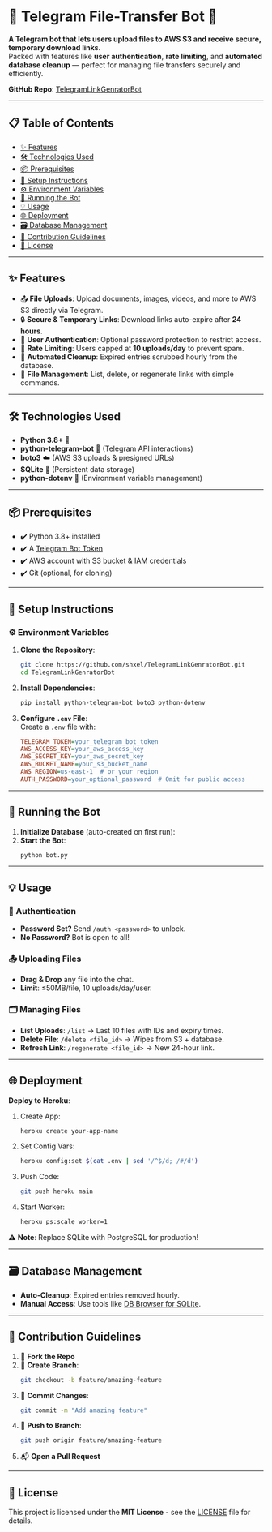 
# 🤖 Telegram File-Transfer Bot 🔗

**A Telegram bot that lets users upload files to AWS S3 and receive secure, temporary download links.**  
Packed with features like **user authentication**, **rate limiting**, and **automated database cleanup** — perfect for managing file transfers securely and efficiently.  

**GitHub Repo**: [TelegramLinkGenratorBot](https://github.com/shxel/TelegramLinkGenratorBot)  

---

## 📋 Table of Contents  
- [✨ Features](#-features)  
- [🛠️ Technologies Used](#️-technologies-used)  
- [📦 Prerequisites](#-prerequisites)  
- [🚀 Setup Instructions](#-setup-instructions)  
- [⚙️ Environment Variables](#️-environment-variables)  
- [🤖 Running the Bot](#-running-the-bot)  
- [💡 Usage](#-usage)  
- [🌐 Deployment](#-deployment)  
- [🗃️ Database Management](#️-database-management)  
- [🤝 Contribution Guidelines](#-contribution-guidelines)  
- [📜 License](#-license)  

---

## ✨ Features  
- 📤 **File Uploads**: Upload documents, images, videos, and more to AWS S3 directly via Telegram.  
- 🔒 **Secure & Temporary Links**: Download links auto-expire after **24 hours**.  
- 🔑 **User Authentication**: Optional password protection to restrict access.  
- 🚫 **Rate Limiting**: Users capped at **10 uploads/day** to prevent spam.  
- 🧹 **Automated Cleanup**: Expired entries scrubbed hourly from the database.  
- 📂 **File Management**: List, delete, or regenerate links with simple commands.  

---

## 🛠️ Technologies Used  
- **Python 3.8+** 🐍  
- **python-telegram-bot** 📡 (Telegram API interactions)  
- **boto3** ☁️ (AWS S3 uploads & presigned URLs)  
- **SQLite** 💾 (Persistent data storage)  
- **python-dotenv** 🔧 (Environment variable management)  

---

## 📦 Prerequisites  
- ✔️ Python 3.8+ installed  
- ✔️ A [Telegram Bot Token](https://t.me/BotFather)  
- ✔️ AWS account with S3 bucket & IAM credentials  
- ✔️ Git (optional, for cloning)  

---

## 🚀 Setup Instructions  

### ⚙️ Environment Variables  
1. **Clone the Repository**:  
   ```bash
   git clone https://github.com/shxel/TelegramLinkGenratorBot.git
   cd TelegramLinkGenratorBot
   ```

2. **Install Dependencies**:  
   ```bash
   pip install python-telegram-bot boto3 python-dotenv
   ```

3. **Configure `.env` File**:  
   Create a `.env` file with:  
   ```ini
   TELEGRAM_TOKEN=your_telegram_bot_token
   AWS_ACCESS_KEY=your_aws_access_key
   AWS_SECRET_KEY=your_aws_secret_key
   AWS_BUCKET_NAME=your_s3_bucket_name
   AWS_REGION=us-east-1  # or your region
   AUTH_PASSWORD=your_optional_password  # Omit for public access
   ```

---

## 🤖 Running the Bot  
1. **Initialize Database** (auto-created on first run):  
2. **Start the Bot**:  
   ```bash
   python bot.py
   ```

---

## 💡 Usage  

### 🔑 Authentication  
- **Password Set?** Send `/auth <password>` to unlock.  
- **No Password?** Bot is open to all!  

### 📤 Uploading Files  
- **Drag & Drop** any file into the chat.  
- **Limit**: ≤50MB/file, 10 uploads/day/user.  

### 🗂️ Managing Files  
- **List Uploads**: `/list` → Last 10 files with IDs and expiry times.  
- **Delete File**: `/delete <file_id>` → Wipes from S3 + database.  
- **Refresh Link**: `/regenerate <file_id>` → New 24-hour link.  

---

## 🌐 Deployment  
**Deploy to Heroku**:  
1. Create App:  
   ```bash
   heroku create your-app-name
   ```
2. Set Config Vars:  
   ```bash
   heroku config:set $(cat .env | sed '/^$/d; /#/d')
   ```
3. Push Code:  
   ```bash
   git push heroku main
   ```
4. Start Worker:  
   ```bash
   heroku ps:scale worker=1
   ```

⚠️ **Note**: Replace SQLite with PostgreSQL for production!  

---

## 🗃️ Database Management  
- **Auto-Cleanup**: Expired entries removed hourly.  
- **Manual Access**: Use tools like [DB Browser for SQLite](https://sqlitebrowser.org/).  

---

## 🤝 Contribution Guidelines  
1. 🍴 **Fork the Repo**  
2. 🌿 **Create Branch**:  
   ```bash
   git checkout -b feature/amazing-feature
   ```
3. 💾 **Commit Changes**:  
   ```bash
   git commit -m "Add amazing feature"
   ```
4. 🚀 **Push to Branch**:  
   ```bash
   git push origin feature/amazing-feature
   ```
5. 📬 **Open a Pull Request**  

---

## 📜 License  
This project is licensed under the **MIT License** - see the [LICENSE](LICENSE) file for details.  
